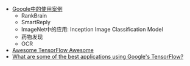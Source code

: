 - [Google中的使用案例](https://www.tensorflow.org/about/uses)
  - RankBrain
  - SmartReply
  - ImageNet中的应用: Inception Image Classification Model
  - 药物发现
  - OCR
 - [Awesome TensorFlow  Awesome](https://github.com/jtoy/awesome-tensorflow)
 - [What are some of the best applications using Google's TensorFlow?](https://www.quora.com/What-are-some-of-the-best-applications-using-Googles-TensorFlow)
